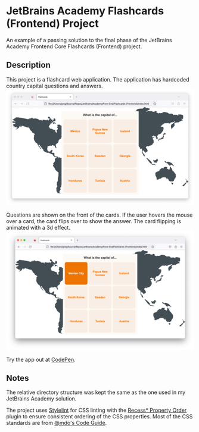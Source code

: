 # JetBrains Academy Flashcards (Frontend) Project

An example of a passing solution to the final phase of the JetBrains Academy Frontend Core Flashcards (Frontend) project.

## Description

This project is a flashcard web application. The application has hardcoded country capital questions and answers.
</br>
<img src="screenshot1.png">

Questions are shown on the front of the cards. If the user hovers the mouse over a card, the card flips over to show the answer. The card flipping is animated with a 3d effect.
</br>
<img src="screenshot2.png">

Try the app out at [CodePen](https://codepen.io/kimnetics/pen/MWPeWBR).

## Notes

The relative directory structure was kept the same as the one used in my JetBrains Academy solution.

The project uses [Stylelint](https://stylelint.io/) for CSS linting with the [Recess* Property Order](https://github.com/stormwarning/stylelint-config-recess-order) plugin to ensure consistent ordering of the CSS properties. Most of the CSS standards are from [@mdo's Code Guide](https://codeguide.co/#css-syntax).

